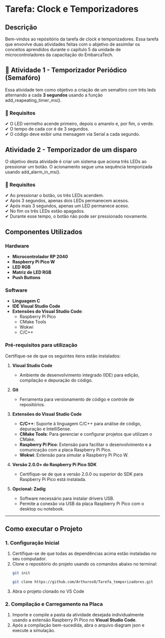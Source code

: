 # Tarefa: Clock e Temporizadores

## Descrição
Bem-vindos ao repósitório da tarefa de clock e temporizadores. Essa tarefa que envovlve duas atividades feitas com o abjetivo de assimilar os conceitos aprendidos durante o capítulo 5 da unidade de microcontroladores da capacitação do EmbarcaTech.

## 🚦 Atividade 1 - Temporizador Periódico (Semafóro)

Essa atividade tem como objetivo a criação de um semafóro com três leds alternando a cada **3 segundos** usando a função add_reapeating_timer_ms().

### 📌 Requisitos
✔ O LED vermelho acende primeiro, depois o amarelo e, por fim, o verde.\
✔ O tempo de cada cor é de 3 segundos.\
✔ O código deve exibir uma mensagem via Serial a cada segundo.

## Atividade 2 - Temporizador de um disparo

O objetivo desta atividade é criar um sistema que aciona três LEDs ao pressionar um botão. O acionamento segue uma sequência temporizada usando add_alarm_in_ms().

### 📌 Requisitos

✔ Ao pressionar o botão, os três LEDs acendem.\
✔ Após 3 segundos, apenas dois LEDs permanecem acesos.\
✔ Após mais 3 segundos, apenas um LED permanece aceso.\
✔ No fim os três LEDs estão apagados.\
✔ Durante esse tempo, o botão não pode ser pressionado novamente.

## Componentes Utilizados

### Hardware
- **Microcontrolador RP 2040**
- **Raspberry Pi Pico W**
- **LED RGB**
- **Matriz de LED RGB**
- **Push Buttons**

### Software
- **Linguagem C**
- **IDE Visual Studio Code**
- **Extensões do Visual Studio Code**:
  - Raspberry Pi Pico
  - CMake Tools
  - Wokwi
  - C/C++

 ### **Pré-requisitos para utilização**
Certifique-se de que os seguintes itens estão instalados:

1. **Visual Studio Code**  
   - Ambiente de desenvolvimento integrado (IDE) para edição, compilação e depuração do código.

2. **Git**  
   - Ferramenta para versionamento de código e controle de repositórios.  

3. **Extensões do Visual Studio Code**  
   - **C/C++**: Suporte à linguagem C/C++ para análise de código, depuração e IntelliSense.  
   - **CMake Tools**: Para gerenciar e configurar projetos que utilizam o CMake.  
   - **Raspberry Pi Pico**: Extensão para facilitar o desenvolvimento e a comunicação com a placa Raspberry Pi Pico.
   - **Wokwi**: Extensão para simular a Raspberry Pi Pico W.

4. **Versão 2.0.0+ do Raspberry Pi Pico SDK**  
   - Certifique-se de que a versão 2.0.0 ou superior do SDK para Raspberry Pi Pico está instalada.

5. **Opcional: Zadig**  
   - Software necessário para instalar drivers USB.  
   - Permite a conexão via USB da placa Raspberry Pi Pico com o desktop ou notebook.  
---

## **Como executar o Projeto**

### **1. Configuração Inicial**
1. Certifique-se de que todas as dependências acima estão instaladas no seu computador.
2. Clone o repositório do projeto usando os comandos abaixo no terminal:  
   ```bash
   git init
   ```
   ```bash
   git clone https://github.com/Arthuros0/Tarefa_temporizadores.git
   ```
3. Abra o projeto clonado no VS Code

### **2. Compilação e Carregamento na Placa**
1. Importe e compile a pasta da atividade desejada individualmente usando a extensão Raspberry Pi Pico no **Visual Studio Code**.
2. Após a compilação bem-sucedida, abra o arquivo diagram json e execute a simulação.

